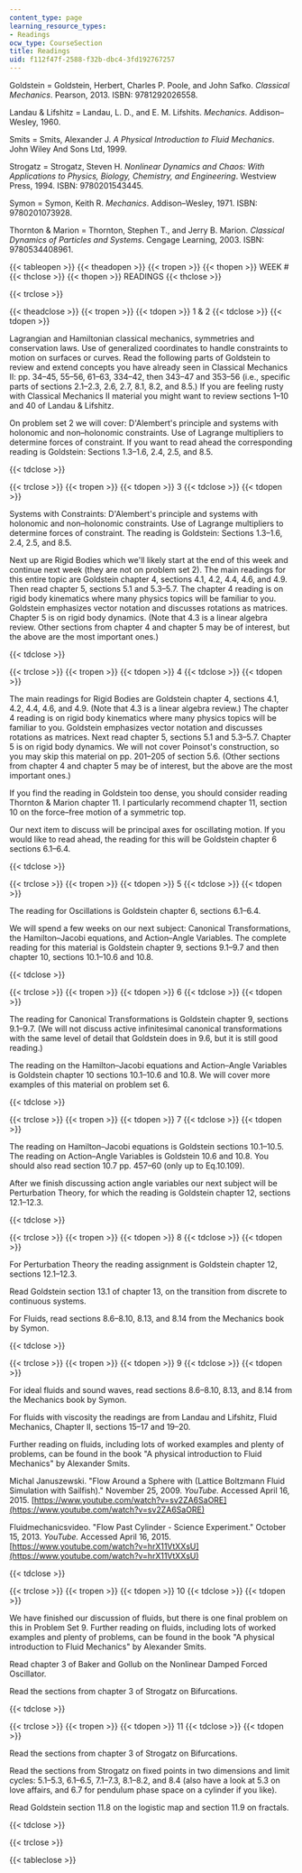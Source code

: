 ```yaml
---
content_type: page
learning_resource_types:
- Readings
ocw_type: CourseSection
title: Readings
uid: f112f47f-2588-f32b-dbc4-3fd192767257
---
```


Goldstein = Goldstein, Herbert, Charles P. Poole, and John Safko. _Classical Mechanics_. Pearson, 2013. ISBN: 9781292026558.

Landau & Lifshitz = Landau, L. D., and E. M. Lifshits. _Mechanics_. Addison–Wesley, 1960.

Smits = Smits, Alexander J. _A Physical Introduction to Fluid Mechanics_. John Wiley And Sons Ltd, 1999.

Strogatz = Strogatz, Steven H. _Nonlinear Dynamics and Chaos: With Applications to Physics, Biology, Chemistry, and Engineering_. Westview Press, 1994. ISBN: 9780201543445.

Symon = Symon, Keith R. _Mechanics_. Addison–Wesley, 1971. ISBN: 9780201073928.

Thornton & Marion = Thornton, Stephen T., and Jerry B. Marion. _Classical Dynamics of Particles and Systems_. Cengage Learning, 2003. ISBN: 9780534408961.

{{< tableopen >}}
{{< theadopen >}}
{{< tropen >}}
{{< thopen >}}
WEEK #
{{< thclose >}}
{{< thopen >}}
READINGS
{{< thclose >}}

{{< trclose >}}

{{< theadclose >}}
{{< tropen >}}
{{< tdopen >}}
1 & 2
{{< tdclose >}}
{{< tdopen >}}


Lagrangian and Hamiltonian classical mechanics, symmetries and conservation laws. Use of generalized coordinates to handle constraints to motion on surfaces or curves. Read the following parts of Goldstein to review and extend concepts you have already seen in Classical Mechanics II: pp. 34–45, 55–56, 61–63, 334–42, then 343–47 and 353–56 (i.e., specific parts of sections 2.1–2.3, 2.6, 2.7, 8.1, 8.2, and 8.5.) If you are feeling rusty with Classical Mechanics II material you might want to review sections 1–10 and 40 of Landau & Lifshitz.

On problem set 2 we will cover: D'Alembert's principle and systems with holonomic and non–holonomic constraints. Use of Lagrange multipliers to determine forces of constraint. If you want to read ahead the corresponding reading is Goldstein: Sections 1.3–1.6, 2.4, 2.5, and 8.5.


{{< tdclose >}}

{{< trclose >}}
{{< tropen >}}
{{< tdopen >}}
3
{{< tdclose >}}
{{< tdopen >}}


Systems with Constraints: D'Alembert's principle and systems with holonomic and non–holonomic constraints. Use of Lagrange multipliers to determine forces of constraint. The reading is Goldstein: Sections 1.3–1.6, 2.4, 2.5, and 8.5.

Next up are Rigid Bodies which we'll likely start at the end of this week and continue next week (they are not on problem set 2). The main readings for this entire topic are Goldstein chapter 4, sections 4.1, 4.2, 4.4, 4.6, and 4.9. Then read chapter 5, sections 5.1 and 5.3–5.7. The chapter 4 reading is on rigid body kinematics where many physics topics will be familiar to you. Goldstein emphasizes vector notation and discusses rotations as matrices. Chapter 5 is on rigid body dynamics. (Note that 4.3 is a linear algebra review. Other sections from chapter 4 and chapter 5 may be of interest, but the above are the most important ones.)


{{< tdclose >}}

{{< trclose >}}
{{< tropen >}}
{{< tdopen >}}
4
{{< tdclose >}}
{{< tdopen >}}


The main readings for Rigid Bodies are Goldstein chapter 4, sections 4.1, 4.2, 4.4, 4.6, and 4.9. (Note that 4.3 is a linear algebra review.) The chapter 4 reading is on rigid body kinematics where many physics topics will be familiar to you. Goldstein emphasizes vector notation and discusses rotations as matrices. Next read chapter 5, sections 5.1 and 5.3–5.7. Chapter 5 is on rigid body dynamics. We will not cover Poinsot's construction, so you may skip this material on pp. 201–205 of section 5.6. (Other sections from chapter 4 and chapter 5 may be of interest, but the above are the most important ones.)

If you find the reading in Goldstein too dense, you should consider reading Thornton & Marion chapter 11. I particularly recommend chapter 11, section 10 on the force–free motion of a symmetric top.

Our next item to discuss will be principal axes for oscillating motion. If you would like to read ahead, the reading for this will be Goldstein chapter 6 sections 6.1–6.4.


{{< tdclose >}}

{{< trclose >}}
{{< tropen >}}
{{< tdopen >}}
5
{{< tdclose >}}
{{< tdopen >}}


The reading for Oscillations is Goldstein chapter 6, sections 6.1–6.4.

We will spend a few weeks on our next subject: Canonical Transformations, the Hamilton–Jacobi equations, and Action–Angle Variables. The complete reading for this material is Goldstein chapter 9, sections 9.1–9.7 and then chapter 10, sections 10.1–10.6 and 10.8.


{{< tdclose >}}

{{< trclose >}}
{{< tropen >}}
{{< tdopen >}}
6
{{< tdclose >}}
{{< tdopen >}}


The reading for Canonical Transformations is Goldstein chapter 9, sections 9.1–9.7. (We will not discuss active infinitesimal canonical transformations with the same level of detail that Goldstein does in 9.6, but it is still good reading.)

The reading on the Hamilton–Jacobi equations and Action–Angle Variables is Goldstein chapter 10 sections 10.1–10.6 and 10.8. We will cover more examples of this material on problem set 6.


{{< tdclose >}}

{{< trclose >}}
{{< tropen >}}
{{< tdopen >}}
7
{{< tdclose >}}
{{< tdopen >}}


The reading on Hamilton–Jacobi equations is Goldstein sections 10.1–10.5. The reading on Action–Angle Variables is Goldstein 10.6 and 10.8. You should also read section 10.7 pp. 457–60 (only up to Eq.10.109).

After we finish discussing action angle variables our next subject will be Perturbation Theory, for which the reading is Goldstein chapter 12, sections 12.1–12.3.


{{< tdclose >}}

{{< trclose >}}
{{< tropen >}}
{{< tdopen >}}
8
{{< tdclose >}}
{{< tdopen >}}


For Perturbation Theory the reading assignment is Goldstein chapter 12, sections 12.1–12.3.

Read Goldstein section 13.1 of chapter 13, on the transition from discrete to continuous systems.

For Fluids, read sections 8.6–8.10, 8.13, and 8.14 from the Mechanics book by Symon.


{{< tdclose >}}

{{< trclose >}}
{{< tropen >}}
{{< tdopen >}}
9
{{< tdclose >}}
{{< tdopen >}}


For ideal fluids and sound waves, read sections 8.6–8.10, 8.13, and 8.14 from the Mechanics book by Symon.

For fluids with viscosity the readings are from Landau and Lifshitz, Fluid Mechanics, Chapter II, sections 15–17 and 19–20.

Further reading on fluids, including lots of worked examples and plenty of problems, can be found in the book "A physical introduction to Fluid Mechanics" by Alexander Smits.

Michal Januszewski. "Flow Around a Sphere with (Lattice Boltzmann Fluid Simulation with Sailfish)." November 25, 2009. _YouTube._ Accessed April 16, 2015. [https://www.youtube.com/watch?v=sv2ZA6SaORE](https://www.youtube.com/watch?v=sv2ZA6SaORE)

Fluidmechanicsvideo. "Flow Past Cylinder - Science Experiment." October 15, 2013. _YouTube._ Accessed April 16, 2015. [https://www.youtube.com/watch?v=hrX11VtXXsU](https://www.youtube.com/watch?v=hrX11VtXXsU)


{{< tdclose >}}

{{< trclose >}}
{{< tropen >}}
{{< tdopen >}}
10
{{< tdclose >}}
{{< tdopen >}}


We have finished our discussion of fluids, but there is one final problem on this in Problem Set 9. Further reading on fluids, including lots of worked examples and plenty of problems, can be found in the book "A physical introduction to Fluid Mechanics" by Alexander Smits.

Read chapter 3 of Baker and Gollub on the Nonlinear Damped Forced Oscillator.

Read the sections from chapter 3 of Strogatz on Bifurcations.


{{< tdclose >}}

{{< trclose >}}
{{< tropen >}}
{{< tdopen >}}
11
{{< tdclose >}}
{{< tdopen >}}


Read the sections from chapter 3 of Strogatz on Bifurcations.

Read the sections from Strogatz on fixed points in two dimensions and limit cycles: 5.1–5.3, 6.1–6.5, 7.1–7.3, 8.1–8.2, and 8.4 (also have a look at 5.3 on love affairs, and 6.7 for pendulum phase space on a cylinder if you like).

Read Goldstein section 11.8 on the logistic map and section 11.9 on fractals.


{{< tdclose >}}

{{< trclose >}}

{{< tableclose >}}